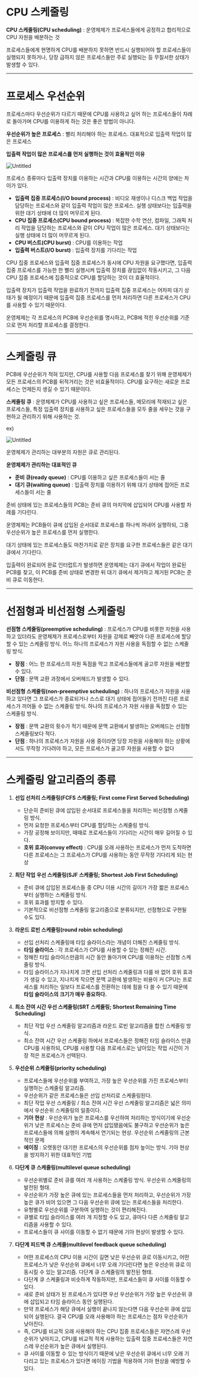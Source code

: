 # CPU 스케줄링

**CPU 스케줄링(CPU scheduling)** : 운영체제가 프로세스들에게 공정하고 합리적으로 CPU 자원을 배분하는 것

프로세스들에게 현명하게 CPU를 배분하지 못하면 반드시 실행되어야 할 프로세스들이 실행되지 못하거나, 당장 급하지 않은 프로세스들만 주로 실행되는 등 무질서한 상태가 발생할 수 있다.

---

# 프로세스 우선순위

프로세스마다 우선순위가 다르기 때문에 CPU를 사용하고 싶어 하는 프로세스들이 차례로 돌아가며 CPU를 이용하게 하는 것은 좋은 방법이 아니다.

**우선순위가 높은 프로세스** : 빨리 처리해야 하는 프로세스. 대표적으로 입출력 작업이 많은 프로세스

**입출력 작업이 많은 프로세스를 먼저 실행하는 것이 효율적인 이유**

![Untitled](CPU%20%E1%84%89%E1%85%B3%E1%84%8F%E1%85%A6%E1%84%8C%E1%85%AE%E1%86%AF%E1%84%85%E1%85%B5%E1%86%BC%20f06ea55ecb16459f8dda86c430c5c4af/Untitled.png)

프로세스 종류마다 입출력 장치를 이용하는 시간과 CPU를 이용하는 시간의 양에는 차이가 있다.

- **입출력 집중 프로세스(I/O bound process)** : 비디오 재생이나 디스크 백업 작업을 담당하는 프로세스와 같이 입출력 작업이 많은 프로세스. 실행 상태보다는 입출력을 위한 대기 상태에 더 많이 머무르게 된다.
- **CPU 집중 프로세스(CPU bound process)** : 복잡한 수학 연산, 컴파일, 그래픽 처리 작업을 담당하는 프로세스와 같이 CPU 작업이 많은 프로세스. 대기 상태보다는 실행 상태에 더 많이 머무르게 된다.
- **CPU 버스트(CPU burst)** : CPU를 이용하는 작업
- **입출력 버스트(I/O burst)** : 입출력 장치를 기다리는 작업

CPU 집중 프로세스와 입출력 집중 프로세스가 동시에 CPU 자원을 요구했다면, 입출력 집중 프로세스를 가능한 한 빨리 실행시켜 입출력 장치를 끊임없이 작동시키고, 그 다음 CPU 집중 프로세스에 집중적으로 CPU를 할당하는 것이 더 효율적이다.

입출력 장치가 입출력 작업을 완료하기 전까지 입출력 집중 프로세스는 어차피 대기 상태가 될 예정이기 때문에 입출력 집중 프로세스를 먼저 처리하면 다른 프로세스가 CPU를 사용할 수 있기 때문이다.

운영체제는 각 프로세스의 PCB에 우선순위를 명시하고, PCB에 적힌 우선순위를 기준으로 먼저 처리할 프로세스를 결정한다.

---

# 스케줄링 큐

PCB에 우선순위가 적혀 있지만, CPU를 사용할 다음 프로세스를 찾기 위해 운영체제가 모든 프로세스의 PCB를 뒤적거리는 것은 비효율적이다. CPU를 요구하는 새로운 프로세스는 언제든지 생길 수 있기 때문이다.

**스케줄링 큐** : 운영체제가 CPU를 사용하고 싶은 프로세스들, 메모리에 적재되고 싶은 프로세스들, 특정 입출력 장치를 사용하고 싶은 프로세스들을 모두 줄을 세우는 것을 구현하고 관리하기 위해 사용하는 것.

ex)

![Untitled](CPU%20%E1%84%89%E1%85%B3%E1%84%8F%E1%85%A6%E1%84%8C%E1%85%AE%E1%86%AF%E1%84%85%E1%85%B5%E1%86%BC%20f06ea55ecb16459f8dda86c430c5c4af/Untitled%201.png)

운영체제가 관리하는 대부분의 자원은 큐로 관리된다.

**운영체제가 관리하는 대표적인 큐**

- **준비 큐(ready queue)** : CPU를 이용하고 싶은 프로세스들이 서는 줄
- **대기 큐(waiting queue)** : 입출력 장치를 이용하기 위해 대기 상태에 접어든 프로세스들이 서는 줄

준비 상태에 있는 프로세스들의 PCB는 준비 큐의 마지막에 삽입되어 CPU를 사용할 차례를 기다린다.

운영체제는 PCB들이 큐에 삽입된 순서대로 프로세스를 하나씩 꺼내어 실행하되, 그중 우선순위가 높은 프로세스를 먼저 실행한다.

대기 상태에 있는 프로세스들도 마찬가지로 같은 장치를 요구한 프로세스들은 같은 대기 큐에서 기다린다.

입출력이 완료되어 완료 인터럽트가 발생하면 운영체제는 대기 큐에서 작업이 완료된 PCB를 찾고, 이 PCB를 준비 상태로 변경한 뒤 대기 큐에서 제거하고 제거된 PCB는 준비 큐로 이동한다.

---

# 선점형과 비선점형 스케줄링

**선점형 스케줄링(preemptive scheduling)** : 프로세스가 CPU를 비롯한 자원을 사용하고 있더라도 운영체제가 프로세스로부터 자원을 강제로 빼앗아 다른 프로세스에 할당할 수 있는 스케줄링 방식. 어느 하나의 프로세스가 자원 사용을 독점할 수 없는 스케줄링 방식. 

- **장점** : 어느 한 프로세스의 자원 독점을 막고 프로세스들에게 골고루 자원을 배분할 수 있다.
- **단점** : 문맥 교환 과정에서 오버헤드가 발생할 수 있다.

**비선점형 스케줄링(non-preemptive scheduling)** : 하나의 프로세스가 자원을 사용하고 있다면 그 프로세스가 종료되거나 스스로 대기 상태에 접어들기 전까진 다른 프로세스가 끼어들 수 없는 스케줄링 방식. 하나의 프로세스가 자원 사용을 독점할 수 있는 스케줄링 방식.

- **장점** : 문맥 교환의 횟수가 적기 때문에 문맥 교환에서 발생하는 오버헤드는 선점형 스케줄링보다 적다.
- **단점** : 하나의 프로세스가 자원을 사용 중이라면 당장 자원을 사용해야 하는 상황에서도 무작정 기다려야 하고, 모든 프로세스가 골고루 자원을 사용할 수 없다

---

# 스케줄링 알고리즘의 종류

1. **선입 선처리 스케줄링(FCFS 스케줄링; First come First Served Scheduling)**
    - 단순히 준비된 큐에 삽입된 순서대로 프로세스들을 처리하는 비선점형 스케줄링 방식.
    - 먼저 요청한 프로세스부터 CPU를 할당하는 스케줄링 방식.
    - 가장 공정해 보이지만, 때때로 프로세스들이 기다리는 시간이 매우 길어질 수 있다.
    - **호위 효과(convoy effect)** : CPU를 오래 사용하는 프로세스가 먼저 도착하면 다른 프로세스는 그 프로세스가 CPU를 사용하는 동안 무작정 기다리게 되는 현상
    
2. **최단 작업 우선 스케줄링(SJF 스케줄링; Shortest Job First Scheduling)**
    - 준비 큐에 삽입된 프로세스들 중 CPU 이용 시간의 길이가 가장 짧은 프로세스부터 실행하는 스케줄링 방식.
    - 호위 효과를 방지할 수 있다.
    - 기본적으로 비선점형 스케줄링 알고리즘으로 분류되지만, 선점형으로 구현될 수도 있다.
    
3. **라운드 로빈 스케줄링(round robin scheduling)**
    - 선입 선처리 스케줄링에 타임 슬라이스라는 개념이 더해진 스케줄링 방식.
    - **타임 슬라이스** : 각 프로세스가 CPU를 사용할 수 있는 정해진 시간.
    - 정해진 타임 슬라이스만큼의 시간 동안 돌아가며 CPU를 이용하는 선점형 스케줄링 방식.
    - 타임 슬라이스가 지나치게 크면 선입 선처리 스케줄링과 다를 바 없어 호위 효과가 생길 수 있고, 지나치게 작으면 문맥 교환에 발생하는 비용이 커 CPU는 프로세스를 처리하는 일보다 프로세스를 전환하는 데에 힘을 다 쓸 수 있기 때문에 **타임 슬라이스의 크기가 매우 중요하다.**
    
4. **최소 잔여 시간 우선 스케줄링(SRT 스케줄링; Shortest Remaining Time Scheduling)**
    - 최단 작업 우선 스케줄링 알고리즘과 라운드 로빈 알고리즘을 합친 스케줄링 방식.
    - 최소 잔여 시간 우선 스케줄링 하에서 프로세스들은 정해진 타임 슬라이스 만큼 CPU를 사용하되, CPU를 사용할 다음 프로세스로는 남아있는 작업 시간이 가장 적은 프로세스가 선택된다.
    
5. **우선순위 스케줄링(priority scheduling)**
    - 프로세스들에 우선순위를 부여하고, 가장 높은 우선순위를 가진 프로세스부터 실행하는 스케줄링 알고리즘.
    - 우선순위가 같은 프로세스들은 선입 선처리로 스케줄링된다.
    - 최단 작업 우선 스케줄링 / 최소 잔여 시간 우선 스케줄링 알고리즘은 넓은 의미에서 우선순위 스케줄링의 일종이다.
    - **기아 현상** : 우선순위가 높은 프로세스를 우선하여 처리하는 방식이기에 우선순위가 낮은 프로세스는 준비 큐에 먼저 삽입됐음에도 불구하고 우선순위가 높은 프로세스들에 의해 실행이 계속해서 연기되는 현상. 우선순위 스케줄링의 근본적인 문제
    - **에이징** : 오랫동안 대기한 프로세스의 우선순위를 점차 높이는 방식. 기아 현상을 방지하기 위한 대표적인 기법
    
6. **다단계 큐 스케줄링(multilevel queue scheduling)**
    - 우선순위별로 준비 큐를 여러 개 사용하는 스케줄링 방식. 우선순위 스케줄링의 발전된 형태.
    - 우선순위가 가장 높은 큐에 있는 프로세스들을 먼저 처리하고, 우선순위가 가장 높은 큐가 비어 있으면 그 다음 우선순위 큐에 있는 프로세스들을 처리한다.
    - 유형별로 우선순위를 구분하여 실행하는 것이 편리해진다.
    - 큐별로 타임 슬라이스를 여러 개 지정할 수도 있고, 큐마다 다른 스케줄링 알고리즘을 사용할 수 있다.
    - 프로세스들이 큐 사이를 이동할 수 없기 때문에 기아 현상이 발생할 수 있다.
    
7. **다단계 피드백 큐 스케줄(multilevel feedback queue scheduling)**
    - 어떤 프로세스의 CPU 이용 시간이 길면 낮은 우선순위 큐로 이동시키고, 어떤 프로세스가 낮은 우선순위 큐에서 너무 오래 기다린다면 높은 우선순위 큐로 이동시킬 수 있는 알고리즘. 다단계 큐 스케줄링의 발전된 형태.
    - 다단계 큐 스케줄링과 비슷하게 작동하지만, 프로세스들이 큐 사이를 이동할 수 있다.
    - 새로 준비 상태가 된 프로세스가 있다면 우선 우선순위가 가장 높은 우선순위 큐에 삽입되고 타임 슬라이스 동안 실행된다.
    - 만약 프로세스가 해당 큐에서 실행이 끝나지 않는다면 다음 우선순위 큐에 삽입되어 실행된다. 결국 CPU를 오래 사용해야 하는 프로세스는 점차 우선순위가 낮아진다.
    - 즉, CPU를 비교적 오래 사용해야 하는 CPU 집중 프로세스들은 자연스레 우선순위가 낮아지고, CPU를 비교적 적게 사용하는 입출력 집중 프로세스들은 자연스레 우선순위가 높은 큐에서 실행된다.
    - 큐 사이를 이동할 수 있는 방식이기 때문에 낮은 우선순위 큐에서 너무 오래 기다리고 있는 프로세스가 있다면 에이징 기법을 적용하여 기아 현상을 예방할 수 있다.